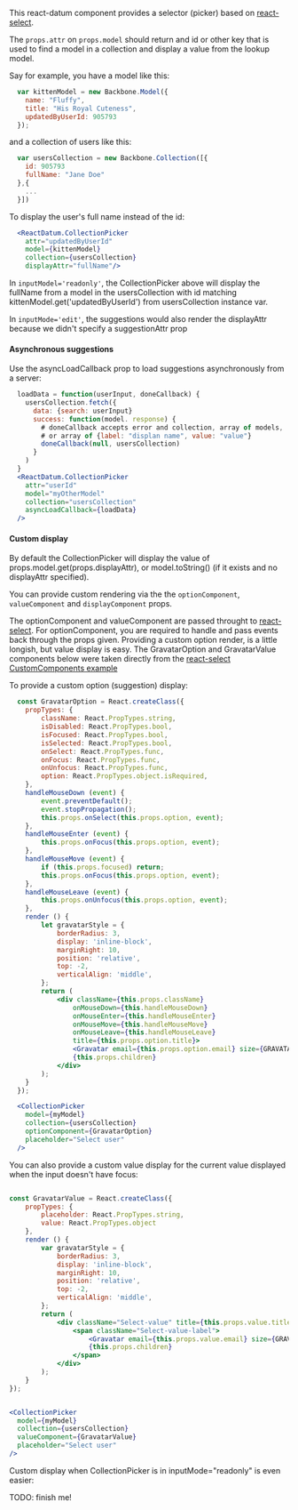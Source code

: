 
This react-datum component provides a selector (picker) based on [react-select](https://jedwatson.github.io/react-select/).  

The `props.attr` on `props.model` should return and id or other key that is used to find a model in a collection and display a value from the lookup model.   

Say for example, you have a model like this:
```javascript
  var kittenModel = new Backbone.Model({
    name: "Fluffy",
    title: "His Royal Cuteness",
    updatedByUserId: 905793
  });
```
and a collection of users like this:
```javascript
  var usersCollection = new Backbone.Collection([{
    id: 905793
    fullName: "Jane Doe"
  },{
    ...
  }])
```
To display the user's full name instead of the id:
```jsx
  <ReactDatum.CollectionPicker 
    attr="updatedByUserId"   
    model={kittenModel}
    collection={usersCollection}
    displayAttr="fullName"/>
```

In `inputModel='readonly'`, the CollectionPicker above will display the fullName from a model in the usersCollection with id matching kittenModel.get('updatedByUserId') from usersCollection instance var.   

In `inputMode='edit'`, the suggestions would also render the displayAttr because we didn't specify a suggestionAttr prop

#### Asynchronous suggestions

Use the asyncLoadCallback prop to load suggestions asynchronously from a server:
```jsx
  loadData = function(userInput, doneCallback) {
    usersCollection.fetch({
      data: {search: userInput}
      success: function(model. response) {
        # doneCallback accepts error and collection, array of models, 
        # or array of {label: "displan name", value: "value"} 
        doneCallback(null, usersCollection)
      }
    )
  }
  <ReactDatum.CollectionPicker 
    attr="userId" 
    model="myOtherModel" 
    collection="usersCollection" 
    asyncLoadCallback={loadData} 
  />
```
#### Custom display

By default the CollectionPicker will display the value of props.model.get(props.displayAttr),
or model.toString() (if it exists and no displayAttr specified).  

You can provide custom rendering via the the `optionComponent`, `valueComponent` and 
`displayComponent` props.  

The optionComponent and valueComponent are passed throught to [react-select](http://jedwatson.github.io/react-select/).  For optionComponent, you are required to handle and pass events back through the props given. Providing a custom option render, is a little longish, but value display is easy. The GravatarOption and GravatarValue components below were taken directly from the  [react-select CustomComponents example](https://github.com/JedWatson/react-select/blob/master/examples/src/components/CustomComponents.js)

To provide a custom option (suggestion) display:

```jsx
  const GravatarOption = React.createClass({
  	propTypes: {
  		className: React.PropTypes.string,
  		isDisabled: React.PropTypes.bool,
  		isFocused: React.PropTypes.bool,
  		isSelected: React.PropTypes.bool,
  		onSelect: React.PropTypes.func,
  		onFocus: React.PropTypes.func,
  		onUnfocus: React.PropTypes.func,
  		option: React.PropTypes.object.isRequired,
  	},
  	handleMouseDown (event) {
  		event.preventDefault();
  		event.stopPropagation();
  		this.props.onSelect(this.props.option, event);
  	},
  	handleMouseEnter (event) {
  		this.props.onFocus(this.props.option, event);
  	},
  	handleMouseMove (event) {
  		if (this.props.focused) return;
  		this.props.onFocus(this.props.option, event);
  	},
  	handleMouseLeave (event) {
  		this.props.onUnfocus(this.props.option, event);
  	},
  	render () {
  		let gravatarStyle = {
  			borderRadius: 3,
  			display: 'inline-block',
  			marginRight: 10,
  			position: 'relative',
  			top: -2,
  			verticalAlign: 'middle',
  		};
  		return (
  			<div className={this.props.className}
  				onMouseDown={this.handleMouseDown}
  				onMouseEnter={this.handleMouseEnter}
  				onMouseMove={this.handleMouseMove}
  				onMouseLeave={this.handleMouseLeave}
  				title={this.props.option.title}>
  				<Gravatar email={this.props.option.email} size={GRAVATAR_SIZE} style={gravatarStyle} />
  				{this.props.children}
  			</div>
  		);
  	}
  });

  <CollectionPicker
    model={myModel}
    collection={usersCollection}
    optionComponent={GravatarOption}
    placeholder="Select user"
  />
```

You can also provide a custom value display for the current value displayed when the input doesn't
have focus:
```jsx

const GravatarValue = React.createClass({
	propTypes: {
		placeholder: React.PropTypes.string,
		value: React.PropTypes.object
	},
	render () {
		var gravatarStyle = {
			borderRadius: 3,
			display: 'inline-block',
			marginRight: 10,
			position: 'relative',
			top: -2,
			verticalAlign: 'middle',
		};
		return (
			<div className="Select-value" title={this.props.value.title}>
				<span className="Select-value-label">
					<Gravatar email={this.props.value.email} size={GRAVATAR_SIZE} style={gravatarStyle} />
					{this.props.children}
				</span>
			</div>
		);
	}
});


<CollectionPicker
  model={myModel}
  collection={usersCollection}
  valueComponent={GravatarValue}
  placeholder="Select user"
/>
```

Custom display when CollectionPicker is in inputMode="readonly" is even easier:

TODO:  finish me!




